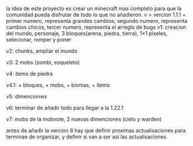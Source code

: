 la idea de este proyecto es crear un minecraft mas completo para que la comunidad pueda disfrutar de todo lo que no añadieron.
v = vercion
1.1.1 = primer numero, representa grandes cambios, segundo numero, representa cambios chicos, tercer numero, representa el arreglo de bugs
v1: creacion del mundo, personaje, 3 bloques(arena, piedra, tierra), 1×1 pixeles, selecionar, romper y poner


v2: chunks, ampliar el mundo


v3: 2 mobs (zombi, esqueleto)


v4: items de piedra


v4.1: + bloques, + mobs, + biomas, + items


v5: dimencionws


v6: terminar de añadir todo para llegar a la 1.22.1


v7: mobs de la mobvote, 2 nuevas dimenciones (cielo y warden)


antes de añadir la vercion 8 hay que definir proximas actualisaciones para terminae de organizar, y definir si van a ser asi las actualisaciones